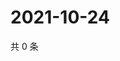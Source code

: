 # 2021-10-24

共 0 条

<!-- BEGIN -->
<!-- 最后更新时间 Sun Oct 24 2021 10:00:22 GMT+0800 (China Standard Time) -->

<!-- END -->
